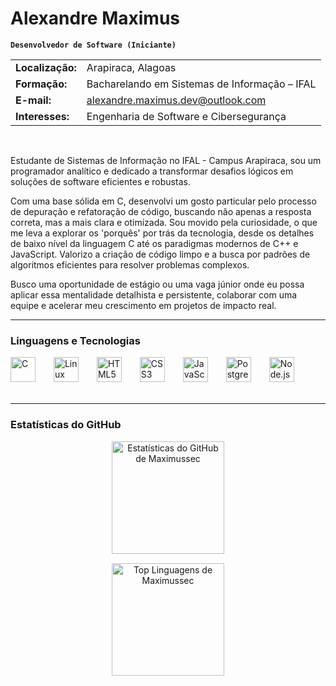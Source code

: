 # Alexandre Maximus

**`Desenvolvedor de Software (Iniciante)`**

| | |
| :--- | :--- |
| **Localização:** | Arapiraca, Alagoas |
| **Formação:** | Bacharelando em Sistemas de Informação – IFAL |
| **E-mail:** | alexandre.maximus.dev@outlook.com |
| **Interesses:** | Engenharia de Software e Cibersegurança |

<br>

Estudante de Sistemas de Informação no IFAL - Campus Arapiraca, sou um programador analítico e dedicado a transformar desafios lógicos em soluções de software eficientes e robustas.

Com uma base sólida em C, desenvolvi um gosto particular pelo processo de depuração e refatoração de código, buscando não apenas a resposta correta, mas a mais clara e otimizada. Sou movido pela curiosidade, o que me leva a explorar os 'porquês' por trás da tecnologia, desde os detalhes de baixo nível da linguagem C até os paradigmas modernos de C++ e JavaScript. Valorizo a criação de código limpo e a busca por padrões de algoritmos eficientes para resolver problemas complexos.

Busco uma oportunidade de estágio ou uma vaga júnior onde eu possa aplicar essa mentalidade detalhista e persistente, colaborar com uma equipe e acelerar meu crescimento em projetos de impacto real.

---

### Linguagens e Tecnologias

<div align="left">
  <img alt="C" title="C" width="40px" style="padding-right: 25px;" src="https://cdn.jsdelivr.net/gh/devicons/devicon@latest/icons/c/c-original.svg" />
  <img alt="Linux" title="Linux" width="40px" style="padding-right: 25px;" src="https://cdn.jsdelivr.net/gh/devicons/devicon@latest/icons/linux/linux-original.svg" />
  <img alt="HTML5" title="HTML5" width="40px" style="padding-right: 25px;" src="https://cdn.jsdelivr.net/gh/devicons/devicon@latest/icons/html5/html5-original.svg" />
  <img alt="CSS3" title="CSS3" width="40px" style="padding-right: 25px;" src="https://cdn.jsdelivr.net/gh/devicons/devicon@latest/icons/css3/css3-original.svg" />
  <img alt="JavaScript" title="JavaScript" width="40px" style="padding-right: 25px;" src="https://cdn.jsdelivr.net/gh/devicons/devicon@latest/icons/javascript/javascript-original.svg" />
  <img alt="PostgreSQL" title="PostgreSQL" width="40px" style="padding-right: 25px;" src="https://cdn.jsdelivr.net/gh/devicons/devicon@latest/icons/postgresql/postgresql-original.svg"/>
  <img alt="Node.js" title="Node.js" width="40px" style="padding-right: 25px;" src="https://cdn.jsdelivr.net/gh/devicons/devicon@latest/icons/nodejs/nodejs-original.svg" />
</div>

<br />

---

### Estatísticas do GitHub

<div align="center">
  <p>
    <img 
      alt="Estatísticas do GitHub de Maximussec" 
      height="180em" 
      src="https://github-readme-stats.vercel.app/api?username=maximussec&show_icons=true&theme=dracula&include_all_commits=true&locale=pt-br&hide=stars" 
    />
  </p>
  <p style="margin-top: 15px;">
    <img 
      alt="Top Linguagens de Maximussec" 
      height="180em" 
      src="https://github-readme-stats.vercel.app/api/top-langs/?username=maximussec&theme=dracula&layout=compact&custom_title=Tecnologias&langs_count=9" 
    />
  </p>
</div>
